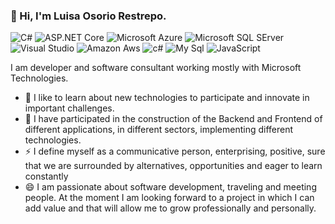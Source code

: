 ###  👋 Hi, I'm Luisa Osorio Restrepo.

![C#](https://img.shields.io/badge/.NET-612078?style=flat-square&logo=.net)
![ASP.NET Core](https://img.shields.io/badge/asp.net%20core-8045C5?style=flat-square&logo=visual%20studio)
![Microsoft Azure](https://img.shields.io/badge/Azure-232F7E?style=flat-square&logo=microsoft-azure)
![Microsoft SQL SErver](https://img.shields.io/badge/Microsoft_SQL_Server-CC2927?style=flat-square&logo=microsoft-sql-server)
![Visual Studio](https://img.shields.io/badge/Visual_Studio-5C2D91?style=flat-square&logo=visual%20studio&logoColor=white)
![Amazon Aws](https://img.shields.io/badge/Amazon_AWS-232F3E?style=flat-square&logo=amazon-aws&logoColor=white)
![c#](https://img.shields.io/badge/C%23-239120?style=flat-square&logo=c-sharp&logoColor=white)
![My Sql](https://img.shields.io/badge/MySQL-00000F?style=flat-square&logo=mysql&logoColor=white)
![JavaScript](https://img.shields.io/badge/JavaScript-323330?style=flat-square&logo=javascript&logoColor=F7DF1E)

I am developer and software consultant working mostly with Microsoft Technologies.
- 🔭 I like to learn about new technologies to participate and innovate in important challenges.
- 🌱 I have participated in the construction of the Backend and Frontend of different applications, in different sectors, implementing different technologies.
- ⚡ I define myself as a communicative person, enterprising, positive, sure that we are surrounded by alternatives, opportunities and eager to learn constantly
- 😄 I am passionate about software development, traveling and meeting people. At the moment I am looking forward to a project in which I can add value and that will     allow me to grow professionally and personally.



<!--
**lcosoriore/lcosoriore** is a ✨ _special_ ✨ repository because its `README.md` (this file) appears on your GitHub profile.

Here are some ideas to get you started:

- 🔭 I like to learn about new technologies to participate and innovate in
important challenges.
- 🌱 I’m currently learning ...
- 👯 I’m looking to collaborate on ...
- 🤔 I’m looking for help with ...
- 💬 Ask me about ...
- 📫 How to reach me: ...
- 😄 Pronouns: ...
- ⚡ Fun fact: ...
-->
